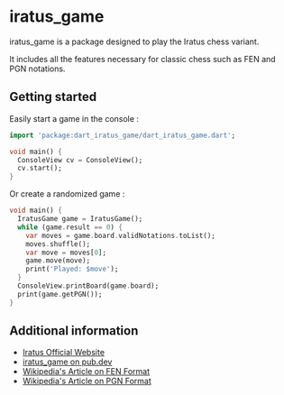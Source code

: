 # iratus_game

iratus_game is a package designed to play the Iratus chess variant.

It includes all the features necessary for classic chess such as FEN and PGN notations.

## Getting started

Easily start a game in the console :

```dart
import 'package:dart_iratus_game/dart_iratus_game.dart';

void main() {
  ConsoleView cv = ConsoleView();
  cv.start();
}
```

Or create a randomized game :

```dart
void main() {
  IratusGame game = IratusGame();
  while (game.result == 0) {
    var moves = game.board.validNotations.toList();
    moves.shuffle();
    var move = moves[0];
    game.move(move);
    print('Played: $move');
  }
  ConsoleView.printBoard(game.board);
  print(game.getPGN());
}
```

## Additional information

- [Iratus Official Website](https://iratus.fr)
- [iratus_game on pub.dev](https://pub.dev/packages/iratus_game)
- [Wikipedia's Article on FEN Format](http://en.wikipedia.org/wiki/Forsyth–Edwards_Notation)
- [Wikipedia's Article on PGN Format](http://en.wikipedia.org/wiki/Portable_Game_Notation)
